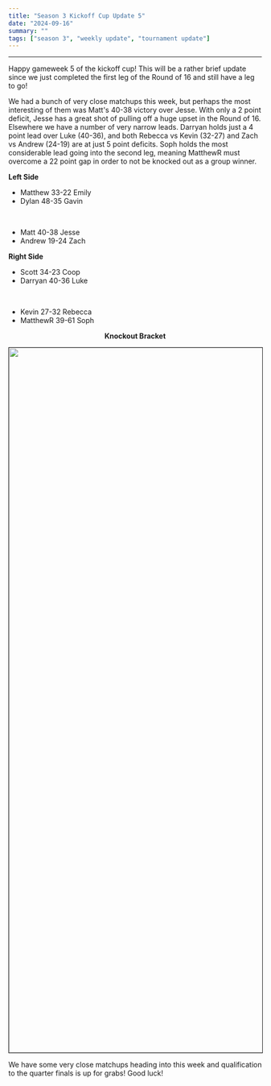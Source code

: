 ```yaml
---
title: "Season 3 Kickoff Cup Update 5"
date: "2024-09-16"
summary: ""
tags: ["season 3", "weekly update", "tournament update"]
---
```


<style>
img {
  display: block;
  margin-left: auto;
  margin-right: auto;
  border: 1px solid;
}
.center-bold {
    text-align: center;
    font-weight: bold;
}
</style>

---

Happy gameweek 5 of the kickoff cup! This will be a rather brief update since we just completed the first leg of the Round of 16 and still have a leg to go!

We had a bunch of very close matchups this week, but perhaps the most interesting of them was Matt's 40-38 victory over Jesse. With only a 2 point deficit, Jesse has a great shot of pulling off a huge upset in the Round of 16. Elsewhere we have a number of very narrow leads. Darryan holds just a 4 point lead over Luke (40-36), and both Rebecca vs Kevin (32-27) and Zach vs Andrew (24-19) are at just 5 point deficits. Soph holds the most considerable lead going into the second leg, meaning MatthewR must overcome a 22 point gap in order to not be knocked out as a group winner.

**Left Side**

- Matthew 33-22 Emily
- Dylan 48-35 Gavin

<br />

- Matt 40-38 Jesse
- Andrew 19-24 Zach

**Right Side**

- Scott 34-23 Coop
- Darryan 40-36 Luke

<br />

- Kevin 27-32 Rebecca
- MatthewR 39-61 Soph

<p class="center-bold">Knockout Bracket </p>
<img src="/images/season-3/season-3-wu/5/knockout-stage.png" width="1400vh" height="auto">

We have some very close matchups heading into this week and qualification to the quarter finals is up for grabs! Good luck!
